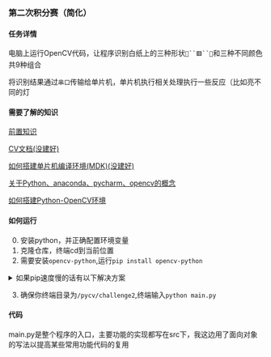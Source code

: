### 第二次积分赛（简化）

#### 任务详情

电脑上运行OpenCV代码，让程序识别白纸上的三种形状`🔴``🟥``🔺`和三种不同颜色共9种组合

将识别结果通过`串口`传输给单片机，单片机执行相关处理执行一些反应（比如亮不同的灯

#### 需要了解的知识

[前置知识](https://gitee.com/codygua/little-quadcopter/wikis/Pre-knowledge)

[CV文档(没建好)]()

[如何搭建单片机编译环境(MDK)(没建好)]()

[关于Python、anaconda、pycharm、opencv的概念](https://cloud.lwqwq.com/s/vdoUQ/video?name=%E5%AD%A6%E9%95%BF%E8%AE%B2python%EF%BC%8Cpycharm%EF%BC%8Copencv%E6%A6%82%E5%BF%B5%E8%AE%B2%E8%A7%A3_x264.mp4&share_path=%2F%E8%A7%86%E9%A2%91%E8%B5%84%E6%BA%90%2F%E5%AD%A6%E9%95%BF%E8%AE%B2python%EF%BC%8Cpycharm%EF%BC%8Copencv%E6%A6%82%E5%BF%B5%E8%AE%B2%E8%A7%A3_x264.mp4)

[如何搭建Python-OpenCV环境](https://cloud.lwqwq.com/s/vdoUQ/video?name=opencv%E9%85%8D%E7%BD%AE%E6%96%B9%E6%B3%95_x264.mp4&share_path=%2F%E8%A7%86%E9%A2%91%E8%B5%84%E6%BA%90%2Fopencv%E9%85%8D%E7%BD%AE%E6%96%B9%E6%B3%95_x264.mp4)

#### 如何运行

0. 安装python，并正确配置环境变量
1. 克隆仓库，终端cd到当前位置
2. 需要安装`opencv-python`,运行`pip install opencv-python`

<details>
<summary>如果pip速度慢的话有以下解决方案</summary>

- 如果你有代理软件并使用`Powershell`,输入`$env:HTTP_PROXY="http://127.0.0.1:改成你的端口"`和`$env:HTTPS_PROXY="http://127.0.0.1:改成你的端口"`设置终端代理

- 如果你没有代理软件可以尝试[pip一行命令换源换源](https://www.cnblogs.com/137point5/p/15000954.html)

</details>

3. 确保你终端目录为`/pycv/challenge2`,终端输入`python main.py`

#### 代码

main.py是整个程序的入口，主要功能的实现都写在src下，我这边用了面向对象的写法以提高某些常用功能代码的复用